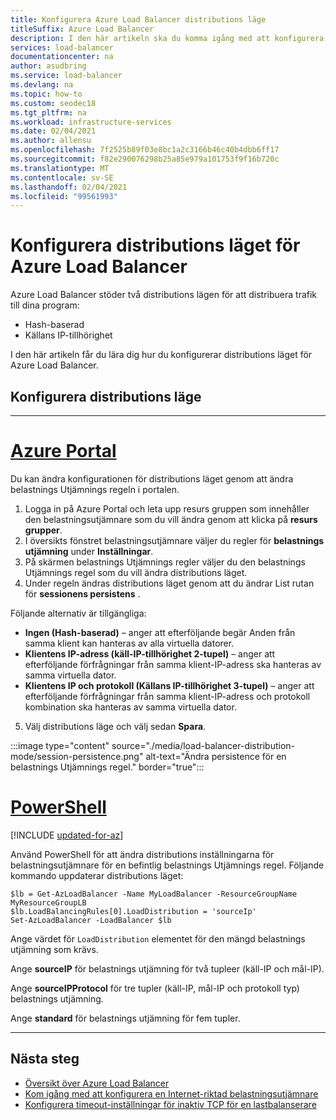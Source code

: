 ```yaml
---
title: Konfigurera Azure Load Balancer distributions läge
titleSuffix: Azure Load Balancer
description: I den här artikeln ska du komma igång med att konfigurera distributions läget för Azure Load Balancer att stödja Källans IP-tillhörighet.
services: load-balancer
documentationcenter: na
author: asudbring
ms.service: load-balancer
ms.devlang: na
ms.topic: how-to
ms.custom: seodec18
ms.tgt_pltfrm: na
ms.workload: infrastructure-services
ms.date: 02/04/2021
ms.author: allensu
ms.openlocfilehash: 7f2525b89f03e8bc1a2c3166b46c40b4dbb6ff17
ms.sourcegitcommit: f82e290076298b25a85e979a101753f9f16b720c
ms.translationtype: MT
ms.contentlocale: sv-SE
ms.lasthandoff: 02/04/2021
ms.locfileid: "99561993"
---
```

# <a name="configure-the-distribution-mode-for-azure-load-balancer"></a>Konfigurera distributions läget för Azure Load Balancer

Azure Load Balancer stöder två distributions lägen för att distribuera trafik till dina program:

* Hash-baserad
* Källans IP-tillhörighet

I den här artikeln får du lära dig hur du konfigurerar distributions läget för Azure Load Balancer.


## <a name="configure-distribution-mode"></a>Konfigurera distributions läge

---

# <a name="azure-portal"></a>[**Azure Portal**](#tab/azure-portal)

Du kan ändra konfigurationen för distributions läget genom att ändra belastnings Utjämnings regeln i portalen.

1. Logga in på Azure Portal och leta upp resurs gruppen som innehåller den belastningsutjämnare som du vill ändra genom att klicka på **resurs grupper**.
2. I översikts fönstret belastningsutjämnare väljer du regler för **belastnings utjämning** under **Inställningar**.
3. På skärmen belastnings Utjämnings regler väljer du den belastnings Utjämnings regel som du vill ändra distributions läget.
4. Under regeln ändras distributions läget genom att du ändrar List rutan för **sessionens persistens** . 

Följande alternativ är tillgängliga: 

* **Ingen (Hash-baserad)** – anger att efterföljande begär Anden från samma klient kan hanteras av alla virtuella datorer.
* **Klientens IP-adress (käll-IP-tillhörighet 2-tupel)** – anger att efterföljande förfrågningar från samma klient-IP-adress ska hanteras av samma virtuella dator.
* **Klientens IP och protokoll (Källans IP-tillhörighet 3-tupel)** – anger att efterföljande förfrågningar från samma klient-IP-adress och protokoll kombination ska hanteras av samma virtuella dator.

5. Välj distributions läge och välj sedan **Spara**.

:::image type="content" source="./media/load-balancer-distribution-mode/session-persistence.png" alt-text="Ändra persistence för en belastnings Utjämnings regel." border="true":::


# <a name="powershell"></a>[**PowerShell**](#tab/azure-powershell)

[!INCLUDE [updated-for-az](../../includes/updated-for-az.md)]

Använd PowerShell för att ändra distributions inställningarna för belastningsutjämnare för en befintlig belastnings Utjämnings regel. Följande kommando uppdaterar distributions läget: 

```azurepowershell-interactive
$lb = Get-AzLoadBalancer -Name MyLoadBalancer -ResourceGroupName MyResourceGroupLB
$lb.LoadBalancingRules[0].LoadDistribution = 'sourceIp'
Set-AzLoadBalancer -LoadBalancer $lb
```

Ange värdet för `LoadDistribution` elementet för den mängd belastnings utjämning som krävs. 

Ange **sourceIP** för belastnings utjämning för två tupleer (käll-IP och mål-IP). 

Ange **sourceIPProtocol** för tre tupler (käll-IP, mål-IP och protokoll typ) belastnings utjämning. 

Ange **standard** för belastnings utjämning för fem tupler.

---

## <a name="next-steps"></a>Nästa steg

* [Översikt över Azure Load Balancer](load-balancer-overview.md)
* [Kom igång med att konfigurera en Internet-riktad belastningsutjämnare](quickstart-load-balancer-standard-public-powershell.md)
* [Konfigurera timeout-inställningar för inaktiv TCP för en lastbalanserare](load-balancer-tcp-idle-timeout.md)